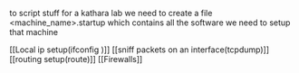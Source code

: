 
to script stuff for a kathara lab we need to create a file 
<machine_name>.startup which contains all the software we need to setup that machine 

[[Local ip setup(ifconfig )]]
[[sniff packets on an interface(tcpdump)]]
[[routing setup(route)]]
[[Firewalls]]







